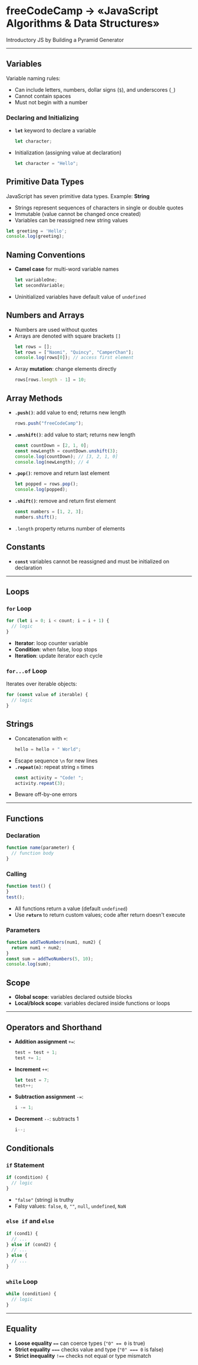 # freeCodeCamp → «JavaScript Algorithms & Data Structures»

Introductory JS by Building a Pyramid Generator

---

## Variables

Variable naming rules:
- Can include letters, numbers, dollar signs (`$`), and underscores (`_`)
- Cannot contain spaces
- Must not begin with a number

### Declaring and Initializing

- **`let`** keyword to declare a variable  
  ```js
  let character;
  ```
- Initialization (assigning value at declaration)  
  ```js
  let character = "Hello";
  ```

## Primitive Data Types

JavaScript has seven primitive data types. Example: **String**

- Strings represent sequences of characters in single or double quotes  
- Immutable (value cannot be changed once created)  
- Variables can be reassigned new string values  

```js
let greeting = 'Hello';
console.log(greeting);
```

## Naming Conventions

- **Camel case** for multi-word variable names  
  ```js
  let variableOne;
  let secondVariable;
  ```
- Uninitialized variables have default value of `undefined`

## Numbers and Arrays

- Numbers are used without quotes  
- Arrays are denoted with square brackets `[]`  
  ```js
  let rows = [];
  let rows = ["Naomi", "Quincy", "CamperChan"];
  console.log(rows[0]); // access first element
  ```
- Array **mutation**: change elements directly  
  ```js
  rows[rows.length - 1] = 10;
  ```

## Array Methods

- **`.push()`**: add value to end; returns new length  
  ```js
  rows.push("freeCodeCamp");
  ```
- **`.unshift()`**: add value to start; returns new length  
  ```js
  const countDown = [2, 1, 0];
  const newLength = countDown.unshift(3);
  console.log(countDown); // [3, 2, 1, 0]
  console.log(newLength); // 4
  ```
- **`.pop()`**: remove and return last element  
  ```js
  let popped = rows.pop();
  console.log(popped);
  ```
- **`.shift()`**: remove and return first element  
  ```js
  const numbers = [1, 2, 3];
  numbers.shift();
  ```

- `.length` property returns number of elements  

## Constants

- **`const`** variables cannot be reassigned and must be initialized on declaration

---

## Loops

### `for` Loop

```js
for (let i = 0; i < count; i = i + 1) {
  // logic
}
```
- **Iterator**: loop counter variable  
- **Condition**: when false, loop stops  
- **Iteration**: update iterator each cycle  

### `for...of` Loop

Iterates over iterable objects:

```js
for (const value of iterable) {
  // logic
}
```

## Strings

- Concatenation with `+`:  
  ```js
  hello = hello + " World";
  ```
- Escape sequence `\n` for new lines  
- **`.repeat(n)`**: repeat string `n` times  
  ```js
  const activity = "Code! ";
  activity.repeat(3);
  ```
- Beware off-by-one errors

---

## Functions

### Declaration

```js
function name(parameter) {
  // function body
}
```

### Calling

```js
function test() {
}
test();
```

- All functions return a value (default `undefined`)  
- Use **`return`** to return custom values; code after return doesn't execute  

### Parameters

```js
function addTwoNumbers(num1, num2) {
  return num1 + num2;
}
const sum = addTwoNumbers(5, 10);
console.log(sum);
```

## Scope

- **Global scope**: variables declared outside blocks  
- **Local/block scope**: variables declared inside functions or loops  

---

## Operators and Shorthand

- **Addition assignment** `+=`:  
  ```js
  test = test + 1;
  test += 1;
  ```
- **Increment** `++`:  
  ```js
  let test = 7;
  test++;
  ```
- **Subtraction assignment** `-=`:  
  ```js
  i -= 1;
  ```
- **Decrement** `--`: subtracts 1  
  ```js
  i--;
  ```

## Conditionals

### `if` Statement

```js
if (condition) {
  // logic
}
```
- `"false"` (string) is truthy  
- Falsy values: `false`, `0`, `""`, `null`, `undefined`, `NaN`

### `else if` and `else`

```js
if (cond1) {
  // ...
} else if (cond2) {
  // ...
} else {
  // ...
}
```

### `while` Loop

```js
while (condition) {
  // logic
}
```

---

## Equality

- **Loose equality** `==` can coerce types (`"0" == 0` is true)  
- **Strict equality** `===` checks value and type (`"0" === 0` is false)  
- **Strict inequality** `!==` checks not equal or type mismatch

